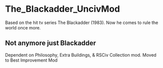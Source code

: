 # The_Blackadder_UncivMod
Based on the hit tv series The Blackadder (1983). Now he comes to rule the world once more.

## Not anymore just Blackadder
Dependent on Philosophy, Extra Buildings, & RSCiv Collection mod. Moved to Best Improvement Mod
